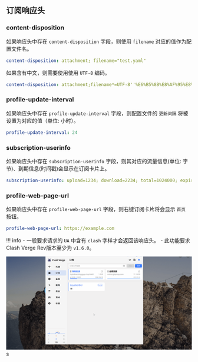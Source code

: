 ## 订阅响应头

### content-disposition

如果响应头中存在 `content-disposition` 字段，则使用 `filename` 对应的值作为配置文件名。

```yaml
content-disposition: attachment; filename="test.yaml"
```

如果含有中文，则需要使用使用 `UTF-8` 编码。

```yaml
content-disposition: attachment;filename*=UTF-8''%E6%B5%8B%E8%AF%95%E8%AE%A2%E9%98%85
```

### profile-update-interval

如果响应头中存在 `profile-update-interval` 字段，则配置文件的 `更新间隔` 将被设置为对应的值（单位: 小时）。

```yaml
profile-update-interval: 24
```

### subscription-userinfo

如果响应头中存在 `subscription-userinfo` 字段，则其对应的流量信息(单位: 字节)、到期信息(时间戳)会显示在订阅卡片上。

```yaml
subscription-userinfo: upload=1234; download=2234; total=1024000; expire=2218532293
```

### profile-web-page-url

如果响应头中存在 `profile-web-page-url` 字段，则右键订阅卡片将会显示 `首页` 按钮。

```yaml
profile-web-page-url: https://example.com
```

<!-- prettier-ignore -->
!!! info
    - 一般要求请求的 `UA` 中含有 `clash` 字样才会返回该响应头。
    - 此功能要求Clash Verge Rev版本至少为 `v1.6.0`。

![profile-web-page-url](../assets/guide/url_scheme/profile_web_page_url.gif)s

